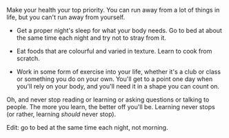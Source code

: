  Make your health your top priority. You can run away from a lot of things in life, but you can't run away from yourself.

* Get a proper night's sleep for what your body needs. Go to bed at about the same time each night and try not to stray from it.

* Eat foods that are colourful and varied in texture. Learn to cook from scratch.

* Work in some form of exercise into your life, whether it's a club or class or something you do on your own. You'll get to a point one day when you'll rely on your body, and you'll need it in a shape you can count on.

Oh, and never stop reading or learning or asking questions or talking to people. The more you learn, the better off you'll be. Learning never stops (or rather, learning *should* never stop).

Edit: go to bed at the same time each night, not morning. 